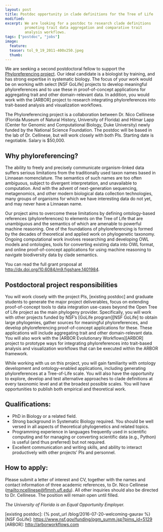 ```yaml
---
layout: post
title: Postdoc opportunity in clade definitions for the Tree of Life
modified:
excerpt: We are looking for a postdoc to research clade definitions
         promoting trait data aggregation and comparative trait
         analysis workflows.
tags: ["postdoc", "jobs"]
image:
  feature:
  teaser: tol_9_19_2011-400x250.jpeg
  thumb:
---
```


We are seeking a second postdoctoral fellow to support the [Phyloreferencing
project]. Our ideal candidate is a biologist by training, and has
strong expertise in systematic biology. The focus of your work would
be on working with select [NSF GoLife] projects to develop meaningful
phyloreferences and to use these in proof-of-concept applications for
aggregating trait and other domain-relevant data. In addition, you
would work with the [ARBOR] project to research integrating
phyloreferences into trait-based analysis and visualization workflows.

The Phyloreferencing project is a collaboration between Dr. Nico
Cellinese (Florida Museum of Natural History, University of Florida)
and Hilmar Lapp (Center for Genomic and Computational Biology, Duke
University) newly funded by the National Science Foundation. The
postdoc will be based in the lab of Dr. Cellinese, but will work
closely with both PIs. Starting date is negotiable. Salary is $50,000.

## Why phyloreferencing?

The ability to freely and precisely communicate organism-linked data
suffers serious limitations from the traditionally used taxon names
based in Linnaean nomenclature. The semantics of such names are
too often ambiguous, subject to divergent interpretation, and
unavailable to computation. And with the advent of next-generation
sequencing, metagenomics, and other modern biological data collection
technologies, many groups of organisms for which we have interesting
data do not yet, and may never have a Linnaean name.

Our project aims to overcome these limitations by defining
ontology-based references (phyloreferences) to elements on the Tree of
Life that are unambiguous and the semantics of which are amenable to
powerful machine reasoning. One of the foundations of phyloreferencing
is formed by the decades of theoretical and applied work on
phylogenetic taxonomy. Ongoing computational work involves researching
and developing OWL models and ontologies, tools for converting
existing data into OWL format, and online proof-of-concept
applications for using machine reasoning to navigate biodiversity data
by clade semantics.

You can read the full grant proposal at <http://dx.doi.org/10.6084/m9.figshare.1401984>.

## Postdoctoral project responsibilities

You will work closely with the project PIs, [existing postdoc] and
graduate students to generate the major project deliverables, focus on
extending proof-of-concept tools to data integration use-cases beyond
the Open Tree of Life project as the main phylogeny
provider. Specifically, you will work with other projects funded by
NSF’s [GoLife program][NSF GoLife] to obtain large phylogenies, gather
sources for meaningful phyloreferences, and develop phyloreferencing
proof-of-concept applications for these. These applications will
include aggregating trait and other domain-relevant data. You will
also work with the [ARBOR Evolutionary Workflows][ARBOR] project to prototype
ways for integrating phyloreferences into trait-based analysis and
visualization workflows that can be executed within the ARBOR
framework.

While working with us on this project, you will gain familiarity with
ontology development and ontology-enabled applications, including
generating phyloreferences at a Tree-of-Life scale. You will also have
the opportunity to explore, develop and test alternative approaches to
clade definitions at every taxonomic level and at the broadest
possible scales. You will have opportunities to publish both empirical
and theoretical work.

## Qualifications:

* PhD in Biology or a related field. 
* Strong background in Systematic Biology required. You should be well
  versed in all aspects of theoretical phylogenetics and related
  topics.
* Programming experience in languages frequently used in scientific
  computing and for managing or converting scientific data (e.g.,
  Python) is useful (and thus preferred) but not required.
* Excellent communication and writing skills, and ability to interact
  productively with other projects’ PIs and personnel.

## How to apply:

Please submit a letter of interest and CV, together with the names and
contact information of three academic references, to Dr. Nico
Cellinese (<mailto:ncellinese@flmnh.ufl.edu>). All other inquiries should also
be directed to Dr. Cellinese. The position will remain open until
filled.

_The University of Florida is an Equal Opportunity Employer._

[Phyloreferencing project]: http://phyloref.org
[existing postdoc]: {% post_url /blog/2016-07-20-welcoming-gaurav %}
[NSF GoLife]: https://www.nsf.gov/funding/pgm_summ.jsp?pims_id=5129
[ARBOR]: http://arborworkflows.com
